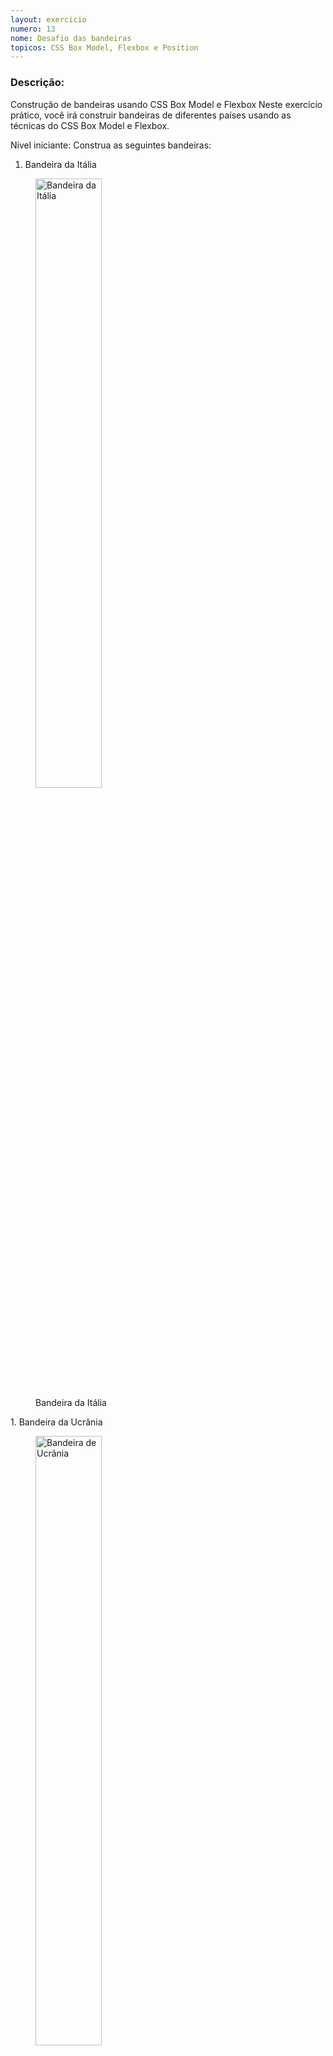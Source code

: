 ```yaml
---
layout: exercicio
numero: 13
nome: Desafio das bandeiras
topicos: CSS Box Model, Flexbox e Position
---
```


### Descrição:

Construção de bandeiras usando CSS Box Model e Flexbox
Neste exercício prático, você irá construir bandeiras de diferentes países usando as técnicas do CSS Box Model e Flexbox.

Nível iniciante:
Construa as seguintes bandeiras:

1. Bandeira da Itália
<figure>
	<img src="https://www.worldometers.info/img/flags/it-flag.gif" alt="Bandeira da Itália" width="50%">
	<figcaption>Bandeira da Itália</figcaption>
</figure>
1. Bandeira da Ucrânia
<figure>
	<img src="https://www.worldometers.info/img/flags/up-flag.gif" alt="Bandeira de Ucrânia" width="50%">
	<figcaption>Bandeira da Ucrânia</figcaption>
</figure>
1. Bandeira da Alemanha
<figure>
	<img src="https://www.worldometers.info/img/flags/gm-flag.gif" alt="Bandeira da Alemanha" width="50%">
	<figcaption>Bandeira da Alemanha</figcaption>
</figure>


Nível intermediário:
Construa as seguintes bandeiras:

1. Bandeira do Botswana
<figure>
	<img src="https://www.worldometers.info/img/flags/bc-flag.gif" alt="Bandeira de Botswana" width="50%">
	<figcaption>Bandeira de Botswana</figcaption>
</figure>

1. Bandeira do Benin
<figure>
	<img src="https://www.worldometers.info/img/flags/bn-flag.gif" alt="Bandeira do Benin" width="50%">
	<figcaption>Bandeira do Benin</figcaption>
</figure>

1. Bandeira da Finlândia
<figure>
	<img src="https://www.worldometers.info/img/flags/fi-flag.gif" alt="Bandeira da Filândia" width="50%">
	<figcaption>Bandeira da Filândia</figcaption>
</figure>

Você pode usar qualquer imagem ou cor de fundo que desejar, desde que o layout e as proporções das bandeiras estejam corretas. Certifique-se de que o CSS Box Model e o Flexbox sejam utilizados para construir as bandeiras.


Nível avançado:
Construa as seguintes bandeiras:

1. Bandeira da Tailândia
<figure>
	<img src="https://www.worldometers.info/img/flags/th-flag.gif" alt="Bandeira da Tailândia" width="50%">
	<figcaption>Bandeira da Tailândia </figcaption>
</figure>


1. Bandeira da Noruega
<figure>
	<img src="https://www.worldometers.info/img/flags/no-flag.gif" alt="Bandeira da Noruega" width="50%">
	<figcaption>Bandeira da Noruega </figcaption>
</figure>

1. Bandeira do Brasil
<figure>
	<img src="https://www.worldometers.info/img/flags/br-flag.gif" alt="Bandeira do Brasil" width="50%">
	<figcaption>Bandeira do Brasil </figcaption>
</figure>

Para este nível, você deve prestar atenção especial aos detalhes e proporções da bandeira, bem como à sua estrutura e hierarquia visual. Use o CSS Box Model e o Flexbox para construir as bandeiras e certifique-se de que elas sejam fiéis às suas contrapartes reais.

Boa sorte e divirta-se construindo as bandeiras! Lembre-se de que a prática é a chave para aprimorar suas habilidades em CSS Box Model e Flexbox.

Dicas: 

* A maneira mais fácil de construir essas bandeiras é usando o flexbox, apesar de algumas delas poderem ser construídas usando elementos flutuantes.
* Não esqueça de definir uma altura fixa para o contêiner flex.


Gostou? Não esqueça de avaliar o exercício:

<a class="btn" href="https://forms.gle/scs1VxDDFSiMqAhe8" target="_blank"> Abra o formulário de avaliação</a>
